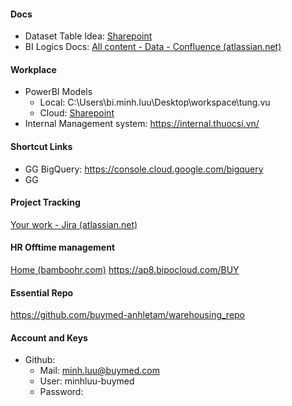 #### Docs
- Dataset Table Idea: [Sharepoint](https://thuocsi1.sharepoint.com/sites/BI/Lists/List_BG_Silver_Tables/AllItems.aspx)
- BI Logics Docs: [All content - Data - Confluence (atlassian.net)](https://buymed.atlassian.net/wiki/spaces/DataTeam/pages)



#### Workplace
- PowerBI Models 
	- Local: C:\Users\bi.minh.luu\Desktop\workspace\tung.vu
	- Cloud: [Sharepoint](https://thuocsi1-my.sharepoint.com/personal/bi_buymed_com/_layouts/15/onedrive.aspx?e=5%3A96d9b3134c164b359760fe519c598e88&sharingv2=true&fromShare=true&at=9&CID=fae6339d%2D7eb6%2D4ae4%2Db310%2D280d5557ccac&id=%2Fpersonal%2Fbi%5Fbuymed%5Fcom%2FDocuments%2FBI%2DCoreTeam&FolderCTID=0x012000F9FAF15921B2BE449C08C0918C4BB21B&view=0)
- Internal Management system: https://internal.thuocsi.vn/

#### Shortcut Links
- GG BigQuery: https://console.cloud.google.com/bigquery
- GG 

#### Project Tracking
[Your work - Jira (atlassian.net)](https://buymed.atlassian.net/jira/your-work)

#### HR Offtime management

[Home (bamboohr.com)](https://buymed.bamboohr.com/home/)
https://ap8.bipocloud.com/BUY

#### Essential Repo

https://github.com/buymed-anhletam/warehousing_repo
#### Account and Keys
- Github:
	- Mail: minh.luu@buymed.com
	- User: minhluu-buymed
	- Password: 
